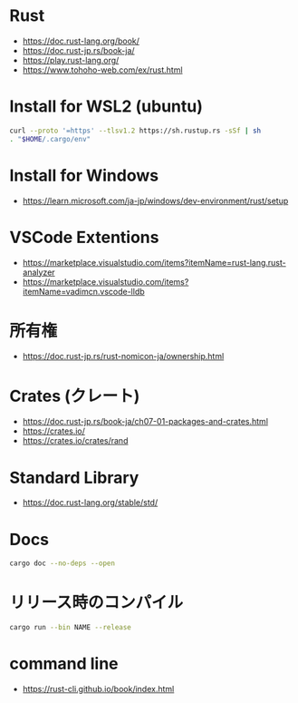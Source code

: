# Rust
- https://doc.rust-lang.org/book/
- https://doc.rust-jp.rs/book-ja/
- https://play.rust-lang.org/
- https://www.tohoho-web.com/ex/rust.html
# Install for WSL2 (ubuntu)
```zsh
curl --proto '=https' --tlsv1.2 https://sh.rustup.rs -sSf | sh
. "$HOME/.cargo/env"
```
# Install for Windows
- https://learn.microsoft.com/ja-jp/windows/dev-environment/rust/setup
<!--
1. Visual Studio をインストール
- [.NET デスクトップ開発]、[C++ によるデスクトップ開発]、および [ユニバーサル Windows プラットフォーム開発] を選択
-  Git for Windows もミックスに追加します (検索ボックスを使用して、名前でそれを検索します
2. https://www.rust-lang.org/tools/install
-->
# VSCode Extentions
- https://marketplace.visualstudio.com/items?itemName=rust-lang.rust-analyzer
- https://marketplace.visualstudio.com/items?itemName=vadimcn.vscode-lldb
# 所有権
- https://doc.rust-jp.rs/rust-nomicon-ja/ownership.html
# Crates (クレート)
- https://doc.rust-jp.rs/book-ja/ch07-01-packages-and-crates.html
- https://crates.io/
- https://crates.io/crates/rand
# Standard Library
- https://doc.rust-lang.org/stable/std/
# Docs
```zsh
cargo doc --no-deps --open
```
# リリース時のコンパイル
```zsh
cargo run --bin NAME --release
```
# command line
- https://rust-cli.github.io/book/index.html
